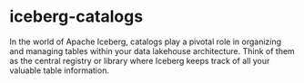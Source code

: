 # iceberg-catalogs

In the world of Apache Iceberg, catalogs play a pivotal role in organizing and managing tables within your data lakehouse architecture. Think of them as the central registry or library where Iceberg keeps track of all your valuable table information.
